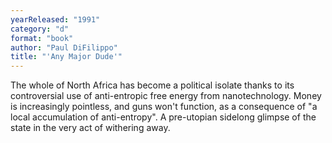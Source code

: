 ```yaml
---
yearReleased: "1991"
category: "d"
format: "book"
author: "Paul DiFilippo"
title: "'Any Major Dude'"
---
```

The whole of North  Africa has become a political isolate thanks to its controversial use of  anti-entropic free energy from nanotechnology. Money is increasingly pointless,  and guns won't function, as a consequence of "a local accumulation of  anti-entropy". A pre-utopian sidelong glimpse of the state in the very act of withering  away.